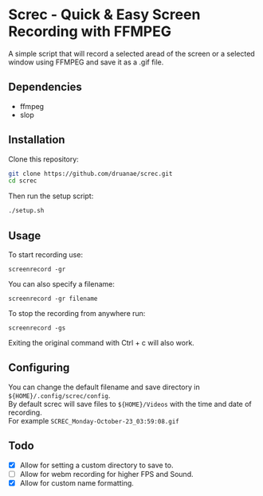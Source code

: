 # Screc - Quick & Easy Screen Recording with FFMPEG
A simple script that will record a selected aread of the screen or a selected window using FFMPEG and save it as a .gif file.

## Dependencies

* ffmpeg
* slop

## Installation
Clone this repository:
```bash
git clone https://github.com/druanae/screc.git
cd screc
```
Then run the setup script:
```bash
./setup.sh
```

## Usage
To start recording use:
```
screenrecord -gr
```
You can also specify a filename:
```
screenrecord -gr filename
```

To stop the recording from anywhere run:
```
screenrecord -gs
```
Exiting the original command with Ctrl + c will also work.

## Configuring
You can change the default filename and save directory in `${HOME}/.config/screc/config`.  
By default screc will save files to `${HOME}/Videos` with the time and date of recording.  
For example `SCREC_Monday-October-23_03:59:08.gif`

## Todo
- [x] Allow for setting a custom directory to save to.
- [ ] Allow for webm recording for higher FPS and Sound.
- [x] Allow for custom name formatting.
